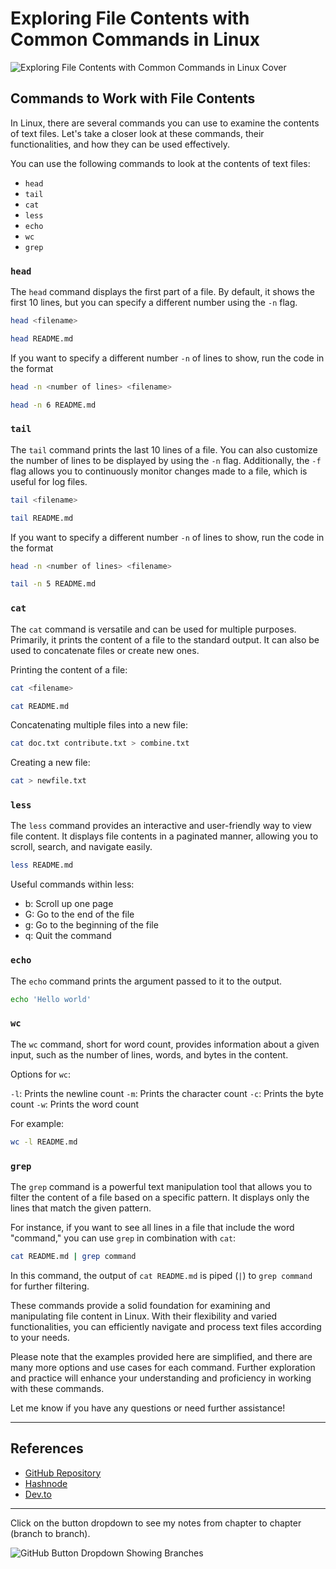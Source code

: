 # Exploring File Contents with Common Commands in Linux

![Exploring File Contents with Common Commands in Linux Cover](https://res.cloudinary.com/bizstak/image/upload/v1685265836/GitHub_Cover_vn0xjy.png)

## Commands to Work with File Contents

In Linux, there are several commands you can use to examine the contents of text files. Let's take a closer look at these commands, their functionalities, and how they can be used effectively.

You can use the following commands to look at the contents of text files:

- `head`
- `tail`
- `cat`
- `less`
- `echo`
- `wc`
- `grep`

### `head`

The `head` command displays the first part of a file. By default, it shows the first 10 lines, but you can specify a different number using the `-n` flag.

```sh
head <filename>
```

```sh
head README.md
```

If you want to specify a different number `-n` of lines to show, run the code in the format

```sh
head -n <number of lines> <filename>
```

```sh
head -n 6 README.md
```

### `tail`

The `tail` command prints the last 10 lines of a file. You can also customize the number of lines to be displayed by using the `-n` flag. Additionally, the `-f` flag allows you to continuously monitor changes made to a file, which is useful for log files.

```sh
tail <filename>
```

```sh
tail README.md
```

If you want to specify a different number `-n` of lines to show, run the code in the format

```sh
head -n <number of lines> <filename>
```

```sh
tail -n 5 README.md
```

### `cat`

The `cat` command is versatile and can be used for multiple purposes. Primarily, it prints the content of a file to the standard output. It can also be used to concatenate files or create new ones.

Printing the content of a file:

```sh
cat <filename>
```

```sh
cat README.md
```

Concatenating multiple files into a new file:

```sh
cat doc.txt contribute.txt > combine.txt
```

Creating a new file:

```sh
cat > newfile.txt
```

### `less`

The `less` command provides an interactive and user-friendly way to view file content. It displays file contents in a paginated manner, allowing you to scroll, search, and navigate easily.

```sh
less README.md
```

Useful commands within less:

- b: Scroll up one page
- G: Go to the end of the file
- g: Go to the beginning of the file
- q: Quit the command

### `echo`

The `echo` command prints the argument passed to it to the output.

```sh
echo 'Hello world'
```

### `wc`

The `wc` command, short for word count, provides information about a given input, such as the number of lines, words, and bytes in the content.

Options for `wc`:

`-l`: Prints the newline count
`-m`: Prints the character count
`-c`: Prints the byte count
`-w`: Prints the word count

For example:

```sh
wc -l README.md
```

### `grep`

The `grep` command is a powerful text manipulation tool that allows you to filter the content of a file based on a specific pattern. It displays only the lines that match the given pattern.

For instance, if you want to see all lines in a file that include the word "command," you can use `grep` in combination with `cat`:

```sh
cat README.md | grep command
```

In this command, the output of `cat README.md` is piped (`|`) to `grep command` for further filtering.

These commands provide a solid foundation for examining and manipulating file content in Linux. With their flexibility and varied functionalities, you can efficiently navigate and process text files according to your needs.

Please note that the examples provided here are simplified, and there are many more options and use cases for each command. Further exploration and practice will enhance your understanding and proficiency in working with these commands.

Let me know if you have any questions or need further assistance!

---

## References

- [GitHub Repository](https://github.com/techstackmedia/software-engineering-series/tree/04-exploring-file-contents-with-common-commands-in-linux)
- [Hashnode](https://blog.techstackmedia.com/exploring-file-contents-with-common-commands-in-linux)
- [Dev.to](https://dev.to/bello/exploring-file-contents-with-common-commands-in-linux-3jop)

---

Click on the button dropdown to see my notes from chapter to chapter (branch to branch).

![GitHub Button Dropdown Showing Branches](https://res.cloudinary.com/bizstak/image/upload/v1685042613/github-button-dropdown_qu4m2l.jpg)

